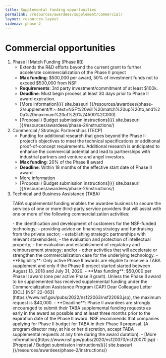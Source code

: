 ```yaml
---
title: Supplemental funding opportunities
permalink: /resources/awardees/supplement/commercial/
layout: resources-layout
sidenav: phase-2
---
```

# Commercial opportunities

1. Phase II Match Funding (Phase IIB)
    - Extends the R&D efforts beyond the current grant to further accelerate commercialization of the Phase II project
    - **Max funding**: $500,000 per award, 50% of investment funds not to exceed $500,000 from NSF
    - **Requirements**: 3rd party investment/commitment of at least $100k.
    - **Deadline**: Must begin process at least 30 days prior to Phase II award expiration.
    - [More information]({{ site.baseurl }}/resources/awardees/phase-2/supplement/#:~:text=NSF%20will%20match%20up%20to,and%20a%20maximum%20of%20%24500%2C000)
    - [Proposal / Budget submission instructions]({{ site.baseurl }}/resources/awardees/phase-2/instructions/)
2. Commercial / Strategic Partnerships (TECP)
    - Funding for additional research that goes beyond the Phase II project’s objectives to meet the technical specifications or additional proof-of-concept requirements. Additional research is anticipated to enhance the commercial potential and lead to partnerships with industrial partners and venture and angel investors.
    - **Max funding**: 20% of the Phase II award
    - **Deadline**: Within 18 months of the effective start date of Phase II award
    - [More information](https://www.nsf.gov/pubs/2022/nsf22064/nsf22064.jsp)
    - [Proposal / Budget submission instructions]({{ site.baseurl }}/resources/awardees/phase-2/instructions/)
3. Technical and Business Assistance (TABA) <br/>
    <p>TABA supplemental funding enables the awardee business to secure the services of one or more third-party service providers that will assist with one or more of the following commercialization activities:</p>
    - the identification and development of customers for the NSF-funded technology;
    - providing advice on financing strategy and fundraising from the private sector;
    - establishing strategic partnerships with relevant stakeholders;
    - the evaluation and protection of intellectual property;
    - the evaluation and establishment of regulatory and reimbursement strategy; and/or
    - other activities that will accelerate or strengthen the commercialization case for the underlying technology.
    - **Eligibility**: Only active Phase II awards are eligible to receive a TABA supplement and only if the Phase II project started started between August 13, 2018 and July 31, 2020.
    - **Max funding**: $50,000 per Phase II award (one per active Phase II grant). Unless the Phase II award to be supplemented has received supplemental funding under the Commercialization Assistance Program (CAP) Dear Colleague Letter (DCL) [NSF 22-063](https://www.nsf.gov/pubs/2022/nsf22063/nsf22063.jsp), the maximum request is $40,000. 
    - **Deadline**: Phase II awardees are strongly encouraged to submit their TABA supplemental funding requests as early in the award as possible and at least three months prior to the expiration date of the Phase II award. NSF recommends that companies applying for Phase II budget for TABA in their Phase II proposal. (A program director may, at his or her discretion, accept TABA supplemental requests at any time during the award duration).
    - [More information](https://www.nsf.gov/pubs/2020/nsf20070/nsf20070.jsp)
    - [Proposal / Budget submission instructions]({{ site.baseurl }}/resources/awardees/phase-2/instructions/)
